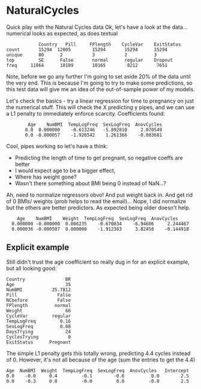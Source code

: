 # NaturalCycles
Quick play with the Natural Cycles data Ok, let's have a look at the data... 
numerical looks as expected, as does textual

                Country   Pill     FPlength    CycleVar    ExitStatus
    count       15294  12005        15294       15294      15294
    unique      80      2           3           2          3
    top         SE      False       normal      regular    Dropout
    freq     11864      10189       10165        8212       7651

Note, before we go any further I'm going to set aside 20% of the data until the very end.
This is because I'm going to try to make some predictions, so this test data will give me 
an idea of the out-of-sample power of my models.

Let's check the basics - try a linear regression for time to pregnancy on just 
the numerical stuff. This will check the X predicting y pipes, and we can use a L1 
penalty to immediately enforce scarcity. Coefficients found:

            Age    NumBMI  TempLogFreq  SexLogFreq  AnovCycles 
           0.0  0.000000    -0.613246   -5.892810     2.070549
           0.0 -0.000057    -1.926542    1.261366    -0.083681

Cool, pipes working so let's have a think: 
* Predicting the length of time to get pregnant, so negative coeffs are better
* I would expect age to be a bigger effect,
* Where has weight gone?
* Wasn't there something about BMI being 0 instead of NaN...?

Ah, need to normalize regressors obvo! And put weight back in. And get rid of 0 BMIs/ weights
(prob helps to read the email)... Nope, I did normalize but the others are better predictors.
As expected being older doesn't help.

        Age    NumBMI    Weight  TempLogFreq  SexLogFreq  AnovCycles 
      0.000000 -0.000000  0.006235    -0.670034    -6.94606     2.244467
      0.000036 -0.000507  0.000000    -1.912383     3.82458    -0.144918
      
## Explicit example

Still didn't trust the age coefficient so really dug in for an explicit example, but all 
looking good:

    Country               BR
    Age                   35
    NumBMI           25.7812
    Pill               False
    NCbefore           False
    FPlength          normal
    Weight                66
    CycleVar         regular
    TempLogFreq         0.16
    SexLogFreq          0.08
    DaysTrying            24
    CyclesTrying           0
    ExitStatus      Pregnant

The simple L1 penalty gets this totally wrong, predicting 4.4 cycles instead of 0. However, 
it's not all because of the age (sum the entries to get the 4.4)

    Age  NumBMI  Weight  TempLogFreq  SexLogFreq  AnovCycles   Intercept
    0.0    -0.0     0.4         -0.1        -0.6          0.0        2.5
    0.0    -0.3     0.0         -0.0         0.0         -0.0        2.5






    